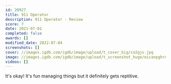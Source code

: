 ```yaml
---
id: 20927
title: 911 Operator
description: 911 Operator - Review
score: 7
date: 2021-07-01
completed: false
awards: []
modified_date: 2022-07-04
screenshots: []
cover: //images.igdb.com/igdb/image/upload/t_cover_big/co2gjv.jpg
image: //images.igdb.com/igdb/image/upload/t_screenshot_huge/eicanpghrups6wq7u5wp.jpg
videos: []
---
```

It's okay! It's fun managing things but it definitely gets reptitive.